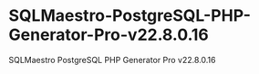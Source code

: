 # SQLMaestro-PostgreSQL-PHP-Generator-Pro-v22.8.0.16
SQLMaestro PostgreSQL PHP Generator Pro v22.8.0.16
